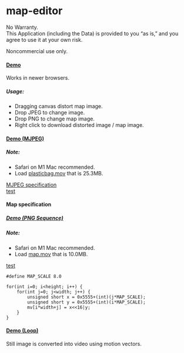 # map-editor

No Warranty.    
This Application (including the Data) is provided to you “as is,” and you agree to use it at your own risk.

Noncommercial use only.

#### [Demo](https://mizt.github.io/map-editor/)

Works in newer browsers.

##### Usage:
* Dragging  canvas distort map image.
* Drop JPEG to change image.
* Drop PNG to change map image.
* Right click to download distorted image / map image.

#### [Demo (MJPEG)](https://mizt.github.io/map-editor/?mode=MJPEG)
##### Note: 
* Safari on M1 Mac recommended.
* Load [plasticbag.mov](https://github.com/mizt/map-editor/blob/main/docs/plasticbag.mov) that is 25.3MB.

[MJPEG specification](https://mizt.github.io/map-editor/specifications/?id=MJPEG)    
[test](https://mizt.github.io/map-editor/mov.html)

#### Map specification
##### [Demo (PNG Sequence)](https://mizt.github.io/map-editor/?mode=PNG)

##### Note: 

* Safari on M1 Mac recommended.
* Load [map.mov](https://github.com/mizt/map-editor/blob/main/docs/map.mov) that is 10.0MB.

[test](https://mizt.github.io/map-editor/mov.html?mode=PNG)

```
#define MAP_SCALE 8.0
```

```
for(int i=0; i<height; i++) {
	for(int j=0; j<width; j++) {
		unsigned short x = 0x5555+(int)(j*MAP_SCALE);
		unsigned short y = 0x5555+(int)(i*MAP_SCALE);
		mv[i*width+j] = x<<16|y;
	}
}
```


#### [Demo (Loop)](https://mizt.github.io/map-editor/loop.html)

Still image is converted into video using motion vectors.
